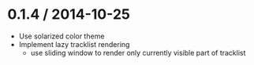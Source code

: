 0.1.4 / 2014-10-25
===================

  * Use solarized color theme
  * Implement lazy tracklist rendering
    - use sliding window to render only currently visible part of tracklist